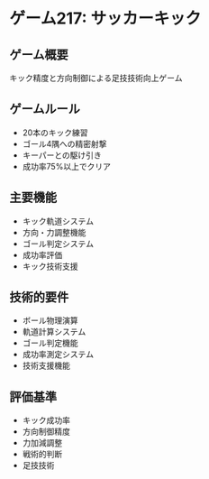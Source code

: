 # ゲーム217: サッカーキック

## ゲーム概要
キック精度と方向制御による足技技術向上ゲーム

## ゲームルール
- 20本のキック練習
- ゴール4隅への精密射撃
- キーパーとの駆け引き
- 成功率75%以上でクリア

## 主要機能
- キック軌道システム
- 方向・力調整機能
- ゴール判定システム
- 成功率評価
- キック技術支援

## 技術的要件
- ボール物理演算
- 軌道計算システム
- ゴール判定機能
- 成功率測定システム
- 技術支援機能

## 評価基準
- キック成功率
- 方向制御精度
- 力加減調整
- 戦術的判断
- 足技技術